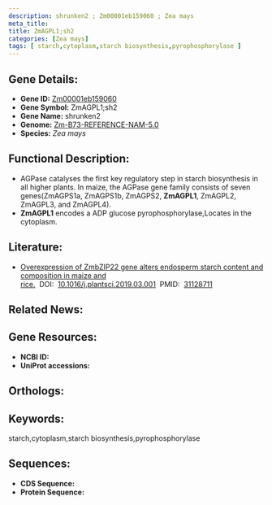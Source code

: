 ```yaml
---
description: shrunken2 ; Zm00001eb159060 ; Zea mays
meta_title:
title: ZmAGPL1;sh2
categories: [Zea mays]
tags: [ starch,cytoplasm,starch biosynthesis,pyrophosphorylase ]
---
```


## Gene Details:
- **Gene ID:**	[Zm00001eb159060]()
- **Gene Symbol:** ZmAGPL1;sh2
- **Gene Name:** shrunken2
- **Genome:** [Zm-B73-REFERENCE-NAM-5.0]()
- **Species:** *Zea mays*

## Functional Description:
   - AGPase catalyses the first key regulatory step in starch biosynthesis in all higher plants. In maize, the AGPase gene family consists of seven genes(ZmAGPS1a, ZmAGPS1b, ZmAGPS2, **ZmAGPL1**, ZmAGPL2, ZmAGPL3, and ZmAGPL4).
   - **ZmAGPL1** encodes a ADP glucose pyrophosphorylase,Locates in the cytoplasm.

## Literature:
   - [Overexpression of ZmbZIP22 gene alters endosperm starch content and composition in maize and rice.]( https://www.sciencedirect.com/science/article/pii/S0168945218315395)&nbsp;&nbsp;DOI:&nbsp;&nbsp;[10.1016/j.plantsci.2019.03.001](https://www.sciencedirect.com/science/article/pii/S0168945218315395)&nbsp;&nbsp;PMID:&nbsp;&nbsp;[31128711](https://pubmed.ncbi.nlm.nih.gov/31128711/)

## Related News:

## Gene Resources:
- **NCBI ID:** [](https://www.ncbi.nlm.nih.gov/gene/?term=)
- **UniProt accessions:** [](https://www.uniprot.org/uniprotkb//entry)

## Orthologs:

## Keywords:
starch,cytoplasm,starch biosynthesis,pyrophosphorylase

## Sequences:
- **CDS Sequence:**
- **Protein Sequence:**
